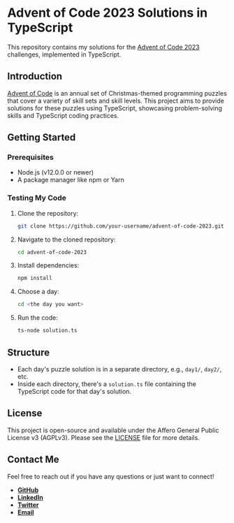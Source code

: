 # Advent of Code 2023 Solutions in TypeScript

This repository contains my solutions for the [Advent of Code 2023](https://adventofcode.com/2023) challenges, implemented in TypeScript.

## Introduction

[Advent of Code](https://adventofcode.com) is an annual set of Christmas-themed programming puzzles that cover a variety of skill sets and skill levels. This project aims to provide solutions for these puzzles using TypeScript, showcasing problem-solving skills and TypeScript coding practices.

## Getting Started

### Prerequisites

- Node.js (v12.0.0 or newer)
- A package manager like npm or Yarn

### Testing My Code

1. Clone the repository:
   ```bash
   git clone https://github.com/your-username/advent-of-code-2023.git
   ```
2. Navigate to the cloned repository:
   ```bash
   cd advent-of-code-2023
   ```
3. Install dependencies:
   ```bash
   npm install
   ```
4. Choose a day:
   ```bash
   cd <the day you want>
   ```
5. Run the code:
   ```bash
   ts-node solution.ts
   ```

## Structure

- Each day's puzzle solution is in a separate directory, e.g., `day1/`, `day2/`, etc.
- Inside each directory, there's a `solution.ts` file containing the TypeScript code for that day's solution.

## License

This project is open-source and available under the Affero General Public License v3 (AGPLv3). Please see the [LICENSE](https://github.com/justindhillon/advent-of-code-2023//blob/main/LICENSE) file for more details.

## Contact Me

Feel free to reach out if you have any questions or just want to connect!

- [**GitHub**](https://github.com/justindhillon)
- [**LinkedIn**](https://www.linkedin.com/in/justin-dhillon/)
- [**Twitter**](https://twitter.com/justindhillon0)
- [**Email**](mailto:justin.singh.dhillon@gmail.com)
